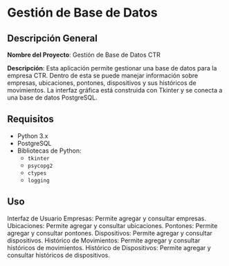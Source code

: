 # Gestión de Base de Datos

## Descripción General

**Nombre del Proyecto**: Gestión de Base de Datos CTR

**Descripción**: Esta aplicación permite gestionar una base de datos para la empresa CTR. Dentro de esta se puede manejar información sobre empresas, ubicaciones, pontones, dispositivos y sus históricos de movimientos. La interfaz gráfica está construida con Tkinter y se conecta a una base de datos PostgreSQL.

## Requisitos

- Python 3.x
- PostgreSQL
- Bibliotecas de Python:
  - `tkinter`
  - `psycopg2`
  - `ctypes`
  - `logging`

## Uso 

Interfaz de Usuario
Empresas: Permite agregar y consultar empresas.
Ubicaciones: Permite agregar y consultar ubicaciones.
Pontones: Permite agregar y consultar pontones.
Dispositivos: Permite agregar y consultar dispositivos.
Histórico de Movimientos: Permite agregar y consultar históricos de movimientos.
Histórico de Dispositivos: Permite agregar y consultar históricos de dispositivos.
